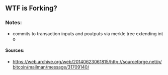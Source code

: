 ## WTF is Forking?

### Notes:
- commits to transaction inputs and poutputs via merkle tree extending int o

#### Sources:
- https://web.archive.org/web/20140623061815/http://sourceforge.net/p/bitcoin/mailman/message/31709140/